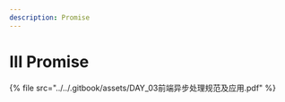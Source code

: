 ```yaml
---
description: Promise
---
```


# III Promise







{% file src="../../.gitbook/assets/DAY_03前端异步处理规范及应用.pdf" %}

